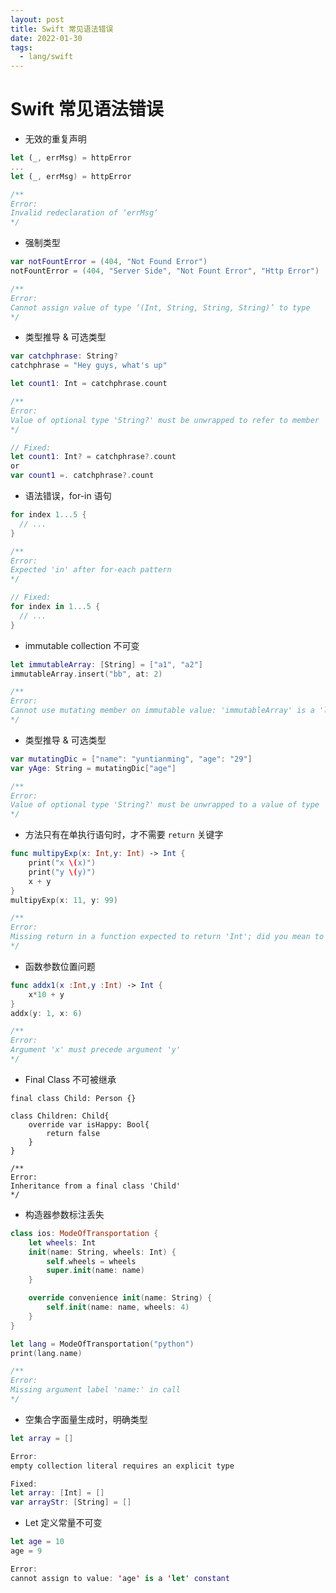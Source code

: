 ```yaml
---
layout: post
title: Swift 常见语法错误
date: 2022-01-30
tags:
  - lang/swift
---
```


# Swift 常见语法错误

- 无效的重复声明

```swift
let (_, errMsg) = httpError
...
let (_, errMsg) = httpError

/**
Error:
Invalid redeclaration of ‘errMsg‘
*/
```

- 强制类型

```swift
var notFountError = (404, "Not Found Error")
notFountError = (404, "Server Side", "Not Fount Error", "Http Error")

/**
Error:
Cannot assign value of type ‘(Int, String, String, String)’ to type
*/
```

<!-- more -->

- 类型推导 & 可选类型

```swift
var catchphrase: String?
catchphrase = "Hey guys, what's up"

let count1: Int = catchphrase.count

/**
Error:
Value of optional type 'String?' must be unwrapped to refer to member 'count' of wrapped base type 'String'
*/

// Fixed:
let count1: Int? = catchphrase?.count
or
var count1 =. catchphrase?.count
```

- 语法错误，for-in 语句

```swift
for index 1...5 {
  // ...
}

/**
Error:
Expected 'in' after for-each pattern
*/

// Fixed:
for index in 1...5 {
  // ...
}
```

- immutable collection 不可变

```swift
let immutableArray: [String] = ["a1", "a2"]
immutableArray.insert("bb", at: 2)

/**
Error:
Cannot use mutating member on immutable value: 'immutableArray' is a 'let' constant
*/
```

- 类型推导 & 可选类型

```swift
var mutatingDic = ["name": "yuntianming", "age": "29"]
var yAge: String = mutatingDic["age"]

/**
Error:
Value of optional type 'String?' must be unwrapped to a value of type 'String'
*/
```

- 方法只有在单执行语句时，才不需要 `return` 关键字

```swift
func multipyExp(x: Int,y: Int) -> Int {
    print("x \(x)")
    print("y \(y)")
    x + y
}
multipyExp(x: 11, y: 99)

/**
Error:
Missing return in a function expected to return 'Int'; did you mean to return the last expression?
*/
```

- 函数参数位置问题

```swift
func addx1(x :Int,y :Int) -> Int {
    x*10 + y
}
addx(y: 1, x: 6)

/**
Error:
Argument 'x' must precede argument 'y'
*/
```

- Final Class 不可被继承

```
final class Child: Person {}

class Children: Child{
    override var isHappy: Bool{
        return false
    }
}

/**
Error:
Inheritance from a final class 'Child'
*/
```

- 构造器参数标注丢失

```swift
class ios: ModeOfTransportation {
    let wheels: Int
    init(name: String, wheels: Int) {
        self.wheels = wheels
        super.init(name: name)
    }

    override convenience init(name: String) {
        self.init(name: name, wheels: 4)
    }
}

let lang = ModeOfTransportation("python")
print(lang.name)

/**
Error:
Missing argument label 'name:' in call
*/
```

- 空集合字面量生成时，明确类型

```swift
let array = []

Error:
empty collection literal requires an explicit type

Fixed:
let array: [Int] = []
var arrayStr: [String] = []
```

- Let 定义常量不可变

```swift
let age = 10
age = 9

Error:
cannot assign to value: 'age' is a 'let' constant
```
